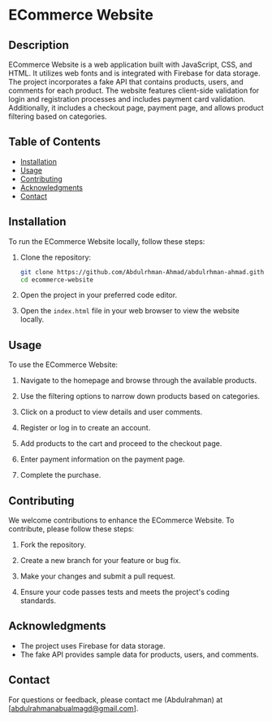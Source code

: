 # ECommerce Website

## Description

ECommerce Website is a web application built with JavaScript, CSS, and HTML. It utilizes web fonts and is integrated with Firebase for data storage. The project incorporates a fake API that contains products, users, and comments for each product. The website features client-side validation for login and registration processes and includes payment card validation. Additionally, it includes a checkout page, payment page, and allows product filtering based on categories.

## Table of Contents

- [Installation](#installation)
- [Usage](#usage)
- [Contributing](#contributing)
- [Acknowledgments](#acknowledgments)
- [Contact](#contact)

## Installation

To run the ECommerce Website locally, follow these steps:

1. Clone the repository:

    ```bash
    git clone https://github.com/Abdulrhman-Ahmad/abdulrhman-ahmad.github.io
    cd ecommerce-website
    ```

2. Open the project in your preferred code editor.

3. Open the `index.html` file in your web browser to view the website locally.

## Usage

To use the ECommerce Website:

1. Navigate to the homepage and browse through the available products.

2. Use the filtering options to narrow down products based on categories.

3. Click on a product to view details and user comments.

4. Register or log in to create an account.

5. Add products to the cart and proceed to the checkout page.

6. Enter payment information on the payment page.

7. Complete the purchase.

## Contributing     

We welcome contributions to enhance the ECommerce Website. To contribute, please follow these steps:

1. Fork the repository.

2. Create a new branch for your feature or bug fix.

3. Make your changes and submit a pull request.

4. Ensure your code passes tests and meets the project's coding standards.

## Acknowledgments

- The project uses Firebase for data storage.
- The fake API provides sample data for products, users, and comments.

## Contact

For questions or feedback, please contact me (Abdulrahman) at [abdulrahmanabualmagd@gmail.com].
